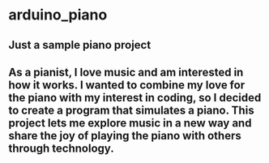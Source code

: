 # arduino_piano

## Just a sample piano project
## As a pianist, I love music and am interested in how it works. I wanted to combine my love for the piano with my interest in coding, so I decided to create a program that simulates a piano. This project lets me explore music in a new way and share the joy of playing the piano with others through technology. 
